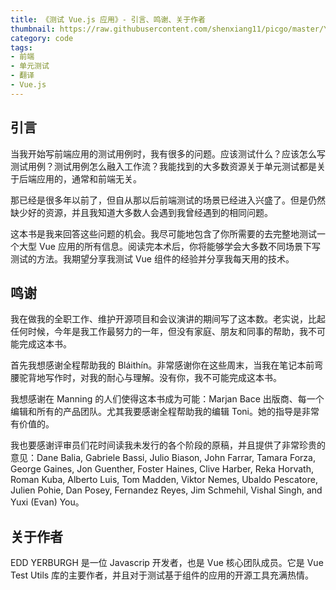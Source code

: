 ```yaml
---
title: 《测试 Vue.js 应用》- 引言、鸣谢、关于作者
thumbnail: https://raw.githubusercontent.com/shenxiang11/picgo/master/Yerburgh-TestingVue-HI.jpeg
category: code
tags:
- 前端
- 单元测试
- 翻译
- Vue.js
---
```


## 引言

当我开始写前端应用的测试用例时，我有很多的问题。应该测试什么？应该怎么写测试用例？测试用例怎么融入工作流？我能找到的大多数资源关于单元测试都是关于后端应用的，通常和前端无关。

那已经是很多年以前了，但自从那以后前端测试的场景已经进入兴盛了。但是仍然缺少好的资源，并且我知道大多数人会遇到我曾经遇到的相同问题。

这本书是我来回答这些问题的机会。我尽可能地包含了你所需要的去完整地测试一个大型 Vue 应用的所有信息。阅读完本术后，你将能够学会大多数不同场景下写测试的方法。我期望分享我测试 Vue 组件的经验并分享我每天用的技术。
<!-- more -->

## 鸣谢

我在做我的全职工作、维护开源项目和会议演讲的期间写了这本数。老实说，比起任何时候，今年是我工作最努力的一年，但没有家庭、朋友和同事的帮助，我不可能完成这本书。

首先我想感谢全程帮助我的 Bláithín。非常感谢你在这些周末，当我在笔记本前弯腰驼背地写作时，对我的耐心与理解。没有你，我不可能完成这本书。

我想感谢在 Manning 的人们使得这本书成为可能：Marjan Bace 出版商、每一个编辑和所有的产品团队。尤其我要感谢全程帮助我的编辑 Toni。她的指导是非常有价值的。

我也要感谢评审员们花时间读我未发行的各个阶段的原稿，并且提供了非常珍贵的意见：Dane Balia, Gabriele Bassi, Julio Biason, John Farrar, Tamara Forza, George Gaines, Jon Guenther, Foster Haines, Clive Harber, Reka Horvath, Roman Kuba, Alberto Luis, Tom Madden, Viktor Nemes, Ubaldo Pescatore, Julien Pohie, Dan Posey, Fernandez Reyes, Jim Schmehil, Vishal Singh, and Yuxi (Evan) You。

## 关于作者

EDD YERBURGH 是一位 Javascrip 开发者，也是 Vue 核心团队成员。它是 Vue Test Utils 库的主要作者，并且对于测试基于组件的应用的开源工具充满热情。
